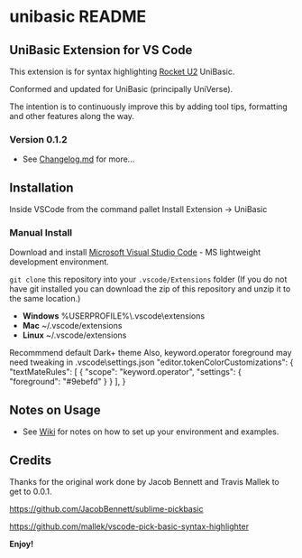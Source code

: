 # unibasic README

## UniBasic Extension for VS Code
This extension is for syntax highlighting [Rocket U2](https://www.rocketsoftware.com/platforms/multivalue) UniBasic.

Conformed and updated for UniBasic (principally UniVerse).

The intention is to continuously improve this by adding tool tips, formatting and other features along the way.

### Version 0.1.2
* See [Changelog.md](https://github.com/stuboydl/unibasic/blob/master/CHANGELOG.md) for more...

## Installation
Inside VSCode from the command pallet Install Extension -> UniBasic

### Manual Install
Download and install [Microsoft Visual Studio Code](https://code.visualstudio.com/Download) - MS lightweight development environment.

`git clone` this repository into your `.vscode/Extensions` folder (If you do not have git installed you can download the zip of this repository and unzip it to the same location.)

* **Windows** %USERPROFILE%\\.vscode\extensions
* **Mac** ~/.vscode/extensions
* **Linux** ~/.vscode/extensions

Recommmend default Dark+ theme
Also, keyword.operator foreground may need tweaking in .vscode\settings.json
   "editor.tokenColorCustomizations": {
      "textMateRules": [
         {
            "scope": "keyword.operator",
            "settings": {
               "foreground": "#9ebefd"
            }
         }
      ],
   }

## Notes on Usage
- See [Wiki](https://github.com/stuboydl/unibasic/wiki/Notes-on-using-vscode-with-Windows-UV-SB--git) for notes on how to set up your environment and examples.

## Credits

Thanks for the original work done by Jacob Bennett and Travis Mallek to get to 0.0.1.

https://github.com/JacobBennett/sublime-pickbasic

https://github.com/mallek/vscode-pick-basic-syntax-highlighter

**Enjoy!**

<!-- ## Features

Describe specific features of your extension including screenshots of your extension in action. Image paths are relative to this README file.

For example if there is an image subfolder under your extension project workspace:

\!\[feature X\]\(images/feature-x.png\)

> Tip: Many popular extensions utilize animations. This is an excellent way to show off your extension! We recommend short, focused animations that are easy to follow.

## Requirements

If you have any requirements or dependencies, add a section describing those and how to install and configure them.

## Extension Settings

Include if your extension adds any VS Code settings through the `contributes.configuration` extension point.

For example:

This extension contributes the following settings:

* `myExtension.enable`: enable/disable this extension
* `myExtension.thing`: set to `blah` to do something

## Known Issues

Calling out known issues can help limit users opening duplicate issues against your extension.

## Release Notes

Users appreciate release notes as you update your extension.

### 1.0.0

Initial release of ...

### 1.0.1

Fixed issue #.

### 1.1.0

Added features X, Y, and Z.

-----------------------------------------------------------------------------------------------------------

## Working with Markdown

**Note:** You can author your README using Visual Studio Code.  Here are some useful editor keyboard shortcuts:

* Split the editor (`Cmd+\` on macOS or `Ctrl+\` on Windows and Linux)
* Toggle preview (`Shift+CMD+V` on macOS or `Shift+Ctrl+V` on Windows and Linux)
* Press `Ctrl+Space` (Windows, Linux) or `Cmd+Space` (macOS) to see a list of Markdown snippets

### For more information

* [Visual Studio Code's Markdown Support](http://code.visualstudio.com/docs/languages/markdown)
* [Markdown Syntax Reference](https://help.github.com/articles/markdown-basics/)

**Enjoy!** -->
